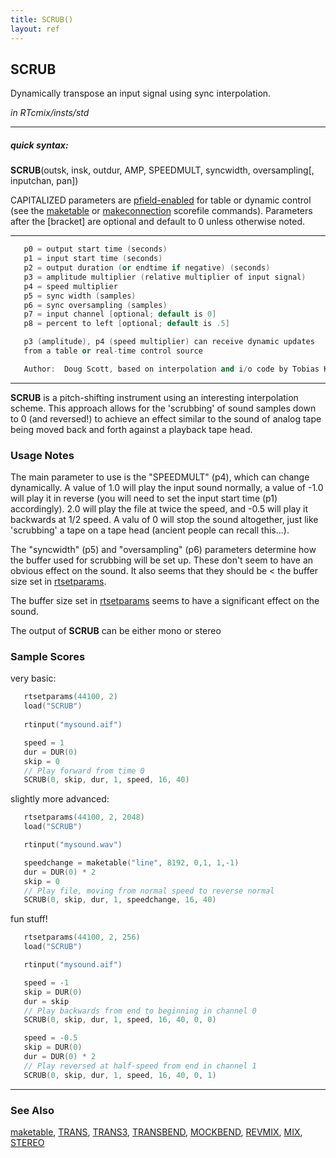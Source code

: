 ```yaml
---
title: SCRUB()
layout: ref
---
```


## SCRUB

Dynamically transpose an input signal using sync interpolation.

*in RTcmix/insts/std*  
  

-----

##### quick syntax:

**SCRUB**(outsk, insk, outdur, AMP, SPEEDMULT, syncwidth,
oversampling\[, inputchan, pan\])

CAPITALIZED parameters are [pfield-enabled](pfield-enabled.html) for
table or dynamic control (see the
[maketable](../scorefile/maketable.html) or
[makeconnection](../scorefile/makeconnection.html) scorefile
commands). Parameters after the \[bracket\] are optional and default to
0 unless otherwise noted.

-----

  

```cpp
   p0 = output start time (seconds)
   p1 = input start time (seconds)
   p2 = output duration (or endtime if negative) (seconds)
   p3 = amplitude multiplier (relative multiplier of input signal)
   p4 = speed multiplier
   p5 = sync width (samples)
   p6 = sync oversampling (samples)
   p7 = input channel [optional; default is 0]
   p8 = percent to left [optional; default is .5]

   p3 (amplitude), p4 (speed multiplier) can receive dynamic updates
   from a table or real-time control source

   Author:  Doug Scott, based on interpolation and i/o code by Tobias Kunze-Briseno.
```

  

-----

  
**SCRUB** is a pitch-shifting instrument using an interesting
interpolation scheme. This approach allows for the 'scrubbing' of sound
samples down to 0 (and reversed\!) to achieve an effect similar to the
sound of analog tape being moved back and forth against a playback tape
head.

### Usage Notes

The main parameter to use is the "SPEEDMULT" (p4), which can change
dynamically. A value of 1.0 will play the input sound normally, a value
of -1.0 will play it in reverse (you will need to set the input start
time (p1) accordingly). 2.0 will play the file at twice the speed, and
-0.5 will play it backwards at 1/2 speed. A valu of 0 will stop the
sound altogether, just like 'scrubbing' a tape on a tape head (ancient
people can recall this...).

The "syncwidth" (p5) and "oversampling" (p6) parameters determine how
the buffer used for scrubbing will be set up. These don't seem to have
an obvious effect on the sound. It also seems that they should be \< the
buffer size set in [rtsetparams](../scorefile/rtsetparams.html).

The buffer size set in [rtsetparams](../scorefile/rtsetparams.html)
seems to have a significant effect on the sound.

The output of **SCRUB** can be either mono or stereo

### Sample Scores

very basic:

```cpp
   rtsetparams(44100, 2)
   load("SCRUB")
   
   rtinput("mysound.aif")

   speed = 1
   dur = DUR(0)
   skip = 0
   // Play forward from time 0
   SCRUB(0, skip, dur, 1, speed, 16, 40)
```

  
  
slightly more advanced:

```cpp
   rtsetparams(44100, 2, 2048)
   load("SCRUB")

   rtinput("mysound.wav")

   speedchange = maketable("line", 8192, 0,1, 1,-1)
   dur = DUR(0) * 2
   skip = 0
   // Play file, moving from normal speed to reverse normal
   SCRUB(0, skip, dur, 1, speedchange, 16, 40)
```

  
  
fun stuff\!

```cpp
   rtsetparams(44100, 2, 256)
   load("SCRUB")

   rtinput("mysound.aif")

   speed = -1
   skip = DUR(0)
   dur = skip
   // Play backwards from end to beginning in channel 0
   SCRUB(0, skip, dur, 1, speed, 16, 40, 0, 0)

   speed = -0.5
   skip = DUR(0)
   dur = DUR(0) * 2
   // Play reversed at half-speed from end in channel 1
   SCRUB(0, skip, dur, 1, speed, 16, 40, 0, 1)
```

  

-----

### See Also

[maketable](../scorefile/maketable.html), [TRANS](TRANS.html),
[TRANS3](TRANS3.html), [TRANSBEND](TRANSBEND.html),
[MOCKBEND](MOCKBEND.html), [REVMIX](REVMIX.html), [MIX](MIX.html),
[STEREO](STEREO.html)
